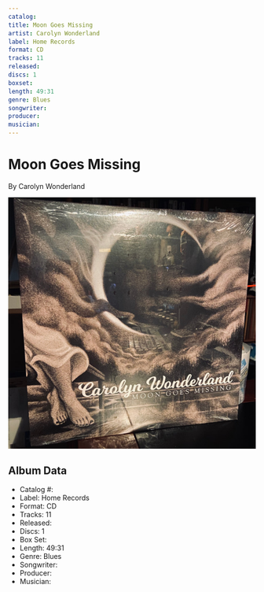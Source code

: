 ```yaml
---
catalog: 
title: Moon Goes Missing
artist: Carolyn Wonderland
label: Home Records
format: CD
tracks: 11
released: 
discs: 1
boxset: 
length: 49:31
genre: Blues
songwriter: 
producer: 
musician: 
---
```


# Moon Goes Missing

By Carolyn Wonderland

![](../../assets/cdcovers/Carolyn_Wonderland-Moon_Goes_Missing.png)

## Album Data

- Catalog #: 
- Label: Home Records
- Format: CD
- Tracks: 11
- Released: 
- Discs: 1
- Box Set: 
- Length: 49:31
- Genre: Blues
- Songwriter: 
- Producer: 
- Musician: 

